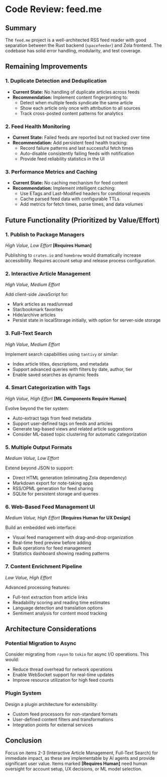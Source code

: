 # Code Review: feed.me

## Summary

The `feed.me` project is a well-architected RSS feed reader with good separation between the Rust backend (`spacefeeder`) and Zola frontend. The codebase has solid error handling, modularity, and test coverage.

## Remaining Improvements

### 1. **Duplicate Detection and Deduplication**

*   **Current State:** No handling of duplicate articles across feeds
*   **Recommendation:** Implement content fingerprinting to:
    - Detect when multiple feeds syndicate the same article
    - Show each article only once with attribution to all sources
    - Track cross-posted content patterns for analytics

### 2. **Feed Health Monitoring**

*   **Current State:** Failed feeds are reported but not tracked over time
*   **Recommendation:** Add persistent feed health tracking:
    - Record failure patterns and last successful fetch times
    - Auto-disable consistently failing feeds with notification
    - Provide feed reliability statistics in the UI

### 3. **Performance Metrics and Caching**

*   **Current State:** No caching mechanism for feed content
*   **Recommendation:** Implement intelligent caching:
    - Use ETags and Last-Modified headers for conditional requests
    - Cache parsed feed data with configurable TTLs
    - Add metrics for fetch times, parse times, and data volumes

## Future Functionality (Prioritized by Value/Effort)

### 1. **Publish to Package Managers** 
*High Value, Low Effort* **[Requires Human]**

Publishing to `crates.io` and `homebrew` would dramatically increase accessibility. Requires account setup and release process configuration.

### 2. **Interactive Article Management**
*High Value, Medium Effort*

Add client-side JavaScript for:
- Mark articles as read/unread
- Star/bookmark favorites
- Hide/archive articles
- Persist state in localStorage initially, with option for server-side storage

### 3. **Full-Text Search**
*High Value, Medium Effort*

Implement search capabilities using `tantivy` or similar:
- Index article titles, descriptions, and metadata
- Support advanced queries with filters by date, author, tier
- Enable saved searches as dynamic feeds

### 4. **Smart Categorization with Tags**
*High Value, High Effort* **[ML Components Require Human]**

Evolve beyond the tier system:
- Auto-extract tags from feed metadata
- Support user-defined tags on feeds and articles
- Generate tag-based views and related article suggestions
- Consider ML-based topic clustering for automatic categorization

### 5. **Multiple Output Formats**
*Medium Value, Low Effort*

Extend beyond JSON to support:
- Direct HTML generation (eliminating Zola dependency)
- Markdown export for note-taking apps
- RSS/OPML generation for feed sharing
- SQLite for persistent storage and queries

### 6. **Web-Based Feed Management UI**
*Medium Value, High Effort* **[Requires Human for UX Design]**

Build an embedded web interface:
- Visual feed management with drag-and-drop organization
- Real-time feed preview before adding
- Bulk operations for feed management
- Statistics dashboard showing reading patterns

### 7. **Content Enrichment Pipeline**
*Low Value, High Effort*

Advanced processing features:
- Full-text extraction from article links
- Readability scoring and reading time estimates
- Language detection and translation options
- Sentiment analysis for content mood tracking

## Architecture Considerations

### Potential Migration to Async

Consider migrating from `rayon` to `tokio` for async I/O operations. This would:
- Reduce thread overhead for network operations
- Enable WebSocket support for real-time updates
- Improve resource utilization for high feed counts

### Plugin System

Design a plugin architecture for extensibility:
- Custom feed processors for non-standard formats
- User-defined content filters and transformations
- Integration points for external services

## Conclusion

Focus on items 2-3 (Interactive Article Management, Full-Text Search) for immediate impact, as these are implementable by AI agents and provide significant user value. Items marked **[Requires Human]** need human oversight for account setup, UX decisions, or ML model selection.